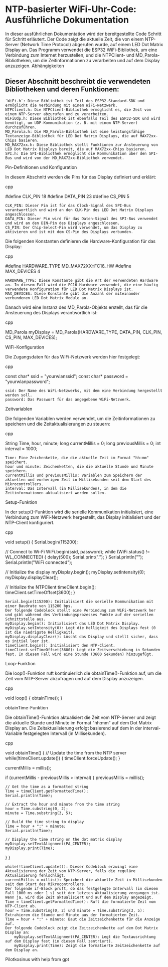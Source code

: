 # NTP-basierter WiFi-Uhr-Code: Ausführliche Dokumentation

In dieser ausführlichen Dokumentation wird der bereitgestellte Code Schritt für Schritt erläutert. Der Code zeigt die aktuelle Zeit, die von einem NTP-Server (Network Time Protocol) abgerufen wurde, auf einem LED Dot Matrix Display an. Das Programm verwendet die ESP32 WiFi-Bibliothek, um eine Verbindung zum Internet herzustellen, und die NTPClient- und MD_Parola-Bibliotheken, um die Zeitinformationen zu verarbeiten und auf dem Display anzuzeigen.
Abhängigkeiten

## Dieser Abschnitt beschreibt die verwendeten Bibliotheken und deren Funktionen:

    `WiFi.h`: Diese Bibliothek ist Teil des ESP32-Standard-SDK und ermöglicht die Verbindung mit einem WiFi-Netzwerk.
    NTPClient.h: Die NTPClient-Bibliothek ermöglicht es, die Zeit von einem NTP-Server abzurufen und zu verarbeiten.
    WiFiUdp.h: Diese Bibliothek ist ebenfalls Teil des ESP32-SDK und wird benötigt, um UDP-Kommunikation (z. B. mit einem NTP-Server) durchzuführen.
    MD_Parola.h: Die MD_Parola-Bibliothek ist eine leistungsfähige Textanzeige-Bibliothek für LED Dot Matrix Displays, die auf MAX72xx-Chips basieren.
    MD_MAX72xx.h: Diese Bibliothek stellt Funktionen zur Ansteuerung von LED Dot Matrix Displays bereit, die auf MAX72xx-Chips basieren.
    SPI.h: Die SPI-Bibliothek ermöglicht die Kommunikation über den SPI-Bus und wird von der MD_MAX72xx-Bibliothek verwendet.

Pin-Definitionen und Konfiguration

In diesem Abschnitt werden die Pins für das Display definiert und erklärt:

cpp

#define CLK_PIN   18
#define DATA_PIN  23
#define CS_PIN    5

    CLK_PIN: Dieser Pin ist für das Clock-Signal des SPI-Bus verantwortlich und wird an den CLK-Pin des LED Dot Matrix Displays angeschlossen.
    DATA_PIN: Dieser Pin wird für das Daten-Signal des SPI-Bus verwendet und wird an den DIN-Pin des Displays angeschlossen.
    CS_PIN: Der Chip-Select-Pin wird verwendet, um das Display zu aktivieren und ist mit dem CS-Pin des Displays verbunden.

Die folgenden Konstanten definieren die Hardware-Konfiguration für das Display:

cpp

#define HARDWARE_TYPE MD_MAX72XX::FC16_HW
#define MAX_DEVICES 4

    HARDWARE_TYPE: Diese Konstante gibt die Art der verwendeten Hardware an. In diesem Fall wird die FC16-Hardware verwendet, die eine häufig verwendete Konfiguration für LED Dot Matrix Displays ist.
    MAX_DEVICES: Diese Konstante gibt die Anzahl der miteinander verbundenen LED Dot Matrix Module an.

Danach wird eine Instanz des MD_Parola-Objekts erstellt, das für die Ansteuerung des Displays verantwortlich ist:

cpp

MD_Parola myDisplay = MD_Parola(HARDWARE_TYPE, DATA_PIN, CLK_PIN, CS_PIN, MAX_DEVICES);

WiFi-Konfiguration

Die Zugangsdaten für das WiFi-Netzwerk werden hier festgelegt:

cpp

const char* ssid     = "yourwlanssid";
const char* password = "yourwlanpassword";

    ssid: Der Name des WiFi-Netzwerks, mit dem eine Verbindung hergestellt werden soll.
    password: Das Passwort für das angegebene WiFi-Netzwerk.

Zeitvariablen

Die folgenden Variablen werden verwendet, um die Zeitinformationen zu speichern und die Zeitaktualisierungen zu steuern:

cpp

String Time, hour, minute;
long currentMillis = 0;
long previousMillis = 0;
int interval = 1000;

    Time: Eine Zeichenkette, die die aktuelle Zeit im Format "hh:mm" speichert.
    hour und minute: Zeichenketten, die die aktuelle Stunde und Minute speichern.
    currentMillis und previousMillis: Variablen zum Speichern der aktuellen und vorherigen Zeit in Millisekunden seit dem Start des Mikrocontrollers.
    interval: Das Intervall (in Millisekunden), in dem die Zeitinformationen aktualisiert werden sollen.

Setup-Funktion

In der setup()-Funktion wird die serielle Kommunikation initialisiert, eine Verbindung zum WiFi-Netzwerk hergestellt, das Display initialisiert und der NTP-Client konfiguriert.

cpp

void setup() {
  Serial.begin(115200);

  // Connect to Wi-Fi
  WiFi.begin(ssid, password);
  while (WiFi.status() != WL_CONNECTED) {
    delay(500);
    Serial.print(".");
  }
  Serial.println("");
  Serial.println("WiFi connected");

  // Initialize the display
  myDisplay.begin();
  myDisplay.setIntensity(0);
  myDisplay.displayClear();

  // Initialize the NTPClient
  timeClient.begin();
  timeClient.setTimeOffset(3600);
}

    Serial.begin(115200): Initialisiert die serielle Kommunikation mit einer Baudrate von 115200 bps.
    Der folgende Codeblock stellt eine Verbindung zum WiFi-Netzwerk her und gibt während des Verbindungsprozesses Punkte auf der seriellen Schnittstelle aus.
    myDisplay.begin(): Initialisiert das LED Dot Matrix Display.
    myDisplay.setIntensity(0): Legt die Helligkeit des Displays fest (0 ist die niedrigste Helligkeit).
    myDisplay.displayClear(): Löscht das Display und stellt sicher, dass es initial leer ist.
    timeClient.begin(): Initialisiert den NTP-Client.
    timeClient.setTimeOffset(3600): Legt die Zeitverschiebung in Sekunden fest. In diesem Fall wird eine Stunde (3600 Sekunden) hinzugefügt.

Loop-Funktion

Die loop()-Funktion ruft kontinuierlich die obtainTime()-Funktion auf, um die Zeit vom NTP-Server abzufragen und auf dem Display anzuzeigen.

cpp

void loop() {
  obtainTime();
}

obtainTime-Funktion

Die obtainTime()-Funktion aktualisiert die Zeit vom NTP-Server und zeigt die aktuelle Stunde und Minute im Format "hh:mm" auf dem Dot Matrix Display an. Die Zeitaktualisierung erfolgt basierend auf dem in der interval-Variable festgelegten Intervall (in Millisekunden).

cpp

void obtainTime() {
  // Update the time from the NTP server
  while(!timeClient.update()) {
    timeClient.forceUpdate();
  }

  currentMillis = millis();

  if (currentMillis - previousMillis > interval)  {
    previousMillis = millis();

    // Get the time as a formatted string
    Time = timeClient.getFormattedTime();
    Serial.println(Time);

    // Extract the hour and minute from the time string
    hour = Time.substring(0, 2);
    minute = Time.substring(3, 5);

    // Build the time string to display
    Time = hour + ":" + minute;
    Serial.println(Time);

    // Display the time string on the dot matrix display
    myDisplay.setTextAlignment(PA_CENTER);
    myDisplay.print(Time);
  }
}

    while(!timeClient.update()): Dieser Codeblock erzwingt eine Aktualisierung der Zeit vom NTP-Server, falls die reguläre Aktualisierung fehlschlägt.
    currentMillis = millis(): Speichert die aktuelle Zeit in Millisekunden seit dem Start des Mikrocontrollers.
    Der folgende if-Block prüft, ob das festgelegte Intervall (in diesem Fall 1000 ms oder 1 s) seit der letzten Aktualisierung vergangen ist. Wenn ja, wird die Zeit aktualisiert und auf dem Display angezeigt.
    Time = timeClient.getFormattedTime(): Ruft die formatierte Zeit vom NTP-Client ab.
    hour = Time.substring(0, 2) und minute = Time.substring(3, 5): Extrahieren die Stunde und Minute aus der formatierten Zeit.
    Time = hour + ":" + minute: Baut die Zeitzeichenkette für die Anzeige auf.
    Der folgende Codeblock zeigt die Zeitzeichenkette auf dem Dot Matrix Display an:
        myDisplay.setTextAlignment(PA_CENTER): Legt die Textausrichtung auf dem Display fest (in diesem Fall zentriert).
        myDisplay.print(Time): Zeigt die formatierte Zeitzeichenkette auf dem Display an.



Pilotkosinus with help from gpt
